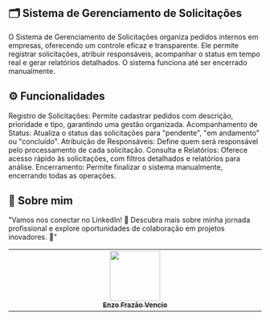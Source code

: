 ## 🗂️ Sistema de Gerenciamento de Solicitações
O Sistema de Gerenciamento de Solicitações organiza pedidos internos em empresas, oferecendo um controle eficaz e transparente. Ele permite registrar solicitações, atribuir responsáveis, acompanhar o status em tempo real e gerar relatórios detalhados. O sistema funciona até ser encerrado manualmente.

## ⚙️ Funcionalidades
Registro de Solicitações: Permite cadastrar pedidos com descrição, prioridade e tipo, garantindo uma gestão organizada.
Acompanhamento de Status: Atualiza o status das solicitações para "pendente", "em andamento" ou "concluído".
Atribuição de Responsáveis: Define quem será responsável pelo processamento de cada solicitação.
Consulta e Relatórios: Oferece acesso rápido às solicitações, com filtros detalhados e relatórios para análise.
Encerramento: Permite finalizar o sistema manualmente, encerrando todas as operações.

## 📌 Sobre mim
"Vamos nos conectar no LinkedIn! 🚀 Descubra mais sobre minha jornada profissional e explore oportunidades de colaboração em projetos inovadores. 🌟"

<table> <tbody> <tr> <td align="center" valign="top" width="14.28%"> <a href="https://www.linkedin.com/in/enzofrazaovencio/"> <img src="https://media.licdn.com/dms/image/v2/D4D03AQEE0WZvw-CPgw/profile-displayphoto-shrink_800_800/profile-displayphoto-shrink_800_800/0/1714612030802?e=1730937600&v=beta&t=-R-mNELoKFRmTQzVI-5PLOvsai2_m3vSfEfA6yVpHGk" width="100px;" /> <br /> <sub><b>Enzo Frazão Vencio</b></sub> </a> <br /> </td> </tr> </tbody> </table>

